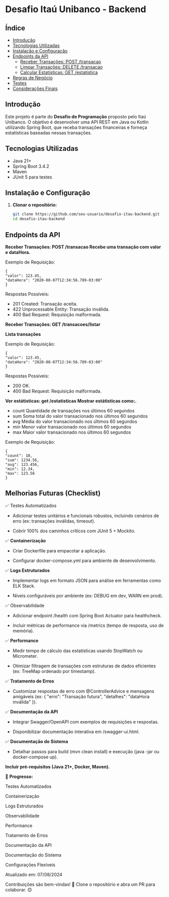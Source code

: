 # Desafio Itaú Unibanco - Backend

## Índice

- [Introdução](#introdução)
- [Tecnologias Utilizadas](#tecnologias-utilizadas)
- [Instalação e Configuração](#instalação-e-configuração)
- [Endpoints da API](#endpoints-da-api)
    - [Receber Transações: POST /transacao](#receber-transações-post-transacao)
    - [Limpar Transações: DELETE /transacao](#limpar-transações-delete-transacao)
    - [Calcular Estatísticas: GET /estatistica](#calcular-estatísticas-get-estatistica)
- [Regras de Negócio](#regras-de-negócio)
- [Testes](#testes)
- [Considerações Finais](#considerações-finais)

## Introdução

Este projeto é parte do **Desafio de Programação** proposto pelo Itaú Unibanco. O objetivo é desenvolver uma API REST em Java ou Kotlin utilizando Spring Boot, que receba transações financeiras e forneça estatísticas baseadas nessas transações.

## Tecnologias Utilizadas

- Java 21+
- Spring Boot 3.4.2
- Maven
- JUnit 5 para testes

## Instalação e Configuração

1. **Clonar o repositório:**

   ```bash
   git clone https://github.com/seu-usuario/desafio-itau-backend.git
   cd desafio-itau-backend

## Endpoints da API

**Receber Transações: POST /transacao
Recebe uma transação com valor e dataHora.**

Exemplo de Requisição:
    
    {
    "valor": 123.45,
    "dataHora": "2020-08-07T12:34:56.789-03:00"
    }

Respostas Possíveis:

- 201 Created: Transação aceita.
- 422 Unprocessable Entity: Transação inválida.
- 400 Bad Request: Requisição malformada.

**Receber Transações: GET /transacoes/listar**

**Lista transações**

Exemplo de Requisição:

    {
    "valor": 123.45,
    "dataHora": "2020-08-07T12:34:56.789-03:00"
    }

Respostas Possíveis:

- 200 OK.
- 400 Bad Request: Requisição malformada.

**Ver estátisticas: get /estatisticas
Mostrar estátisticas como:.**

- count	Quantidade de transações nos últimos 60 segundos	
- sum	Soma total do valor transacionado nos últimos 60 segundos	
- avg	Média do valor transacionado nos últimos 60 segundos	
- min	Menor valor transacionado nos últimos 60 segundos	
- max	Maior valor transacionado nos últimos 60 segundos	

Exemplo de Requisição:

    {
    "count": 10,
    "sum": 1234.56,
    "avg": 123.456,
    "min": 12.34,
    "max": 123.56
    }

## Melhorias Futuras (Checklist)
✅ Testes Automatizados

- Adicionar testes unitários e funcionais robustos, incluindo cenários de erro (ex: transações inválidas, timeout).

- Cobrir 100% dos caminhos críticos com JUnit 5 + Mockito.

✅ **Containerização**

- Criar Dockerfile para empacotar a aplicação.

- Configurar docker-compose.yml para ambiente de desenvolvimento.

✅ **Logs Estruturados**

- Implementar logs em formato JSON para análise em ferramentas como ELK Stack.

- Níveis configuráveis por ambiente (ex: DEBUG em dev, WARN em prod).

✅ Observabilidade

- Adicionar endpoint /health com Spring Boot Actuator para healthcheck.

- Incluir métricas de performance via /metrics (tempo de resposta, uso de memória).

✅ **Performance**

- Medir tempo de cálculo das estatísticas usando StopWatch ou Micrometer.

- Otimizar filtragem de transações com estruturas de dados eficientes (ex: TreeMap ordenado por timestamp).

✅ **Tratamento de Erros**

- Customizar respostas de erro com @ControllerAdvice e mensagens amigáveis (ex: { "erro": "Transação futura", "detalhes": "dataHora inválida" }).

✅ **Documentação da API**

- Integrar Swagger/OpenAPI com exemplos de requisições e respostas.

- Disponibilizar documentação interativa em /swagger-ui.html.

✅ **Documentação do Sistema**

- Detalhar passos para build (mvn clean install) e execução (java -jar ou docker-compose up).

**Incluir pré-requisitos (Java 21+, Docker, Maven).**

🌟 **Progresso:**

Testes Automatizados

Containerização

Logs Estruturados

Observabilidade

Performance

Tratamento de Erros

Documentação da API

Documentação do Sistema

Configurações Flexíveis

Atualizado em: 07/08/2024

Contribuições são bem-vindas!
🔗 Clone o repositório e abra um PR para colaborar. 😊



